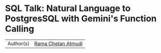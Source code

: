# SQL Talk: Natural Language to PostgresSQL with Gemini's Function Calling

| | |
|-|-|
|Author(s) | [Rama Chetan Atmudi](https://github.com/Ramachetan) |